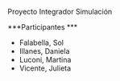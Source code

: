 Proyecto Integrador Simulación


***Participantes ***
* Falabella, Sol
* Illanes, Daniela
* Luconi, Martina
* Vicente, Julieta
